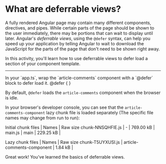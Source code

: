 # What are deferrable views?

A fully rendered Angular page may contain many different components, directives, and pipes. While certain parts of the page should be shown to the user immediately, there may be portions that can wait to display until later.
Angular's *deferrable views*, using the `@defer` syntax, can help you speed up your application by telling Angular to wait to download the JavaScript for the parts of the page that don't need to be shown right away.

In this activity, you'll learn how to use deferrable views to defer load a section of your component template.

<hr>

<docs-workflow>

<docs-step title="Add a `@defer` block to a section of a template">
In your `app.ts`, wrap the `article-comments` component with a `@defer` block to defer load it.

<docs-code language="angular-html">
@defer {
  <article-comments />
}
</docs-code>

By default, `@defer` loads the `article-comments` component when the browser is idle.

In your browser's developer console, you can see that the `article-comments-component` lazy chunk file is loaded separately (The specific file names may change from run to run):

<docs-code language="markdown">
Initial chunk files | Names                      |  Raw size
chunk-NNSQHFIE.js   | -                          | 769.00 kB | 
main.js             | main                       | 229.25 kB | 

Lazy chunk files    | Names                      |  Raw size
chunk-T5UYXUSI.js   | article-comments-component |   1.84 kB |
</docs-code>

</docs-step>
</docs-workflow>


Great work! You’ve learned the basics of deferrable views.
